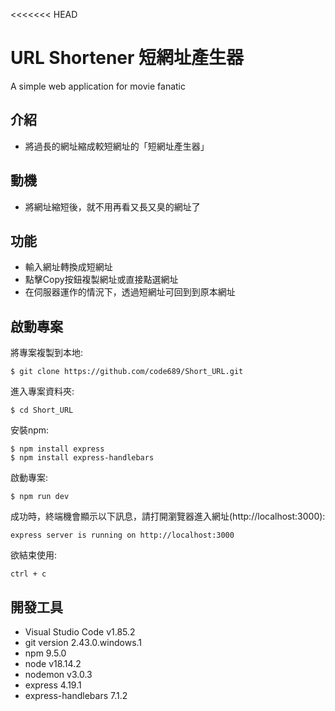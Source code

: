 <<<<<<< HEAD
# URL Shortener 短網址產生器
A simple web application for movie fanatic

## 介紹
- 將過長的網址縮成較短網址的「短網址產生器」

## 動機
- 將網址縮短後，就不用再看又長又臭的網址了

## 功能
- 輸入網址轉換成短網址
- 點擊Copy按鈕複製網址或直接點選網址
- 在伺服器運作的情況下，透過短網址可回到到原本網址

## 啟動專案
將專案複製到本地:
```
$ git clone https://github.com/code689/Short_URL.git
```
進入專案資料夾:
```
$ cd Short_URL
```
安裝npm:
```
$ npm install express
$ npm install express-handlebars
```
啟動專案:
```
$ npm run dev
```

成功時，終端機會顯示以下訊息，請打開瀏覽器進入網址(http://localhost:3000):
```
express server is running on http://localhost:3000
```

欲結束使用:
```
ctrl + c
```

## 開發工具

* Visual Studio Code v1.85.2
* git version 2.43.0.windows.1
* npm 9.5.0
* node v18.14.2
* nodemon v3.0.3
* express 4.19.1
* express-handlebars 7.1.2
